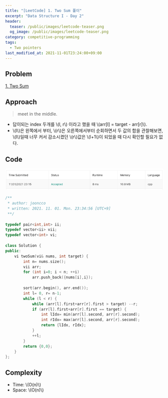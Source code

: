 ```yaml
---
title: "[LeetCode] 1. Two Sum 풀이"
excerpt: "Data Structure I - Day 2"
header:
  teaser: /public/images/leetcode-teaser.png
  og_image: /public/images/leetcode-teaser.png
category: competitive-programming
tags:
  - Two pointers
last_modified_at: 2021-11-01T23:24:00+09:00
---
```


## Problem

[1. Two Sum](https://leetcode.com/problems/two-sum/)

## Approach

> meet in the middle.

- 답이되는 index 두개를 \\(l, r\\) 이라고 했을 때 \\(arr[l] = target - arr[r]\\).
- \\(l\\)은 왼쪽에서 부터, \\(r\\)은 오른쪽에서부터 순회하면서 두 값의 합을 관찰해보면, \\(l\\)일때 너무 커서 감소시켰던 \\(r\\)값은 \\(l+1\\)이 되었을 때 다시 확인할 필요가 없다.

## Code

<img src="/public/images/leetcode-1-result.png"/>

```cpp
/**
 * author: jooncco
 * written: 2021. 11. 01. Mon. 23:34:56 [UTC+9]
 **/

typedef pair<int,int> ii;
typedef vector<ii> vii;
typedef vector<int> vi;

class Solution {
public:
    vi twoSum(vi& nums, int target) {
        int n= nums.size();
        vii arr;
        for (int i=0; i < n; ++i)
            arr.push_back({nums[i],i});

        sort(arr.begin(), arr.end());
        int l= 0, r= n-1;
        while (l < r) {
            while (arr[l].first+arr[r].first > target) --r;
            if (arr[l].first+arr[r].first == target) {
                int lIdx= min(arr[l].second, arr[r].second);
                int rIdx= max(arr[l].second, arr[r].second);
                return {lIdx, rIdx};
            }
            ++l;
        }
        return {0,0};
    }
};

```

## Complexity

- Time: \\(O(n)\\)
- Space: \\(O(n)\\)
